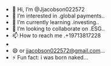 - 👋 Hi, I’m @Jjacobson022572
- 👀 I’m interested in .global payments..
- 🌱 I’m currently learning .investing..
- 💞️ I’m looking to collaborate on .ESG..
- 📫 How to reach me .+19713817228
- 
- 😄 or jjacobson022572@gmail.com...
- ⚡ Fun fact: i was born naked...

<!---
Jjacobson022572/Jjacobson022572 is a ✨ special ✨ repository because its `README.md` (this file) appears on your GitHub profile.
You can click the Preview link to take a look at your changes.
--->
